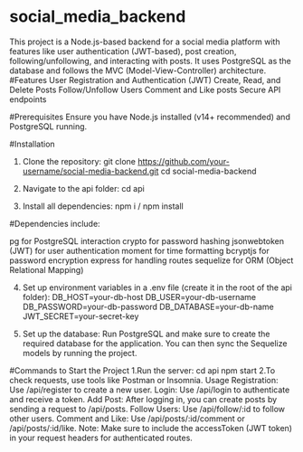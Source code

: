 # social_media_backend
This project is a Node.js-based backend for a social media platform with features like user authentication (JWT-based), post creation, following/unfollowing, and interacting with posts. It uses PostgreSQL as the database and follows the MVC (Model-View-Controller) architecture.
#Features
User Registration and Authentication (JWT)
Create, Read, and Delete Posts
Follow/Unfollow Users
Comment and Like posts
Secure API endpoints

#Prerequisites
Ensure you have Node.js installed (v14+ recommended) and PostgreSQL running.

#Installation
1. Clone the repository:
  git clone https://github.com/your-username/social-media-backend.git
  cd social-media-backend

2. Navigate to the api folder:
   cd api
   
3. Install all dependencies:
   npm i / npm install

#Dependencies include:

pg for PostgreSQL interaction
crypto for password hashing
jsonwebtoken (JWT) for user authentication
moment for time formatting
bcryptjs for password encryption
express for handling routes
sequelize for ORM (Object Relational Mapping)

4. Set up environment variables in a .env file (create it in the root of the api folder):
DB_HOST=your-db-host
DB_USER=your-db-username
DB_PASSWORD=your-db-password
DB_DATABASE=your-db-name
JWT_SECRET=your-secret-key

5. Set up the database: Run PostgreSQL and make sure to create the required database for the application. You can then sync the Sequelize models by running the project.

#Commands to Start the Project
1.Run the server:
 cd api
 npm start
2.To check requests, use tools like Postman or Insomnia.
 Usage
Registration: Use /api/register to create a new user.
Login: Use /api/login to authenticate and receive a token.
Add Post: After logging in, you can create posts by sending a request to /api/posts.
Follow Users: Use /api/follow/:id to follow other users.
Comment and Like: Use /api/posts/:id/comment or /api/posts/:id/like.
Note: Make sure to include the accessToken (JWT token) in your request headers for authenticated routes.
 
